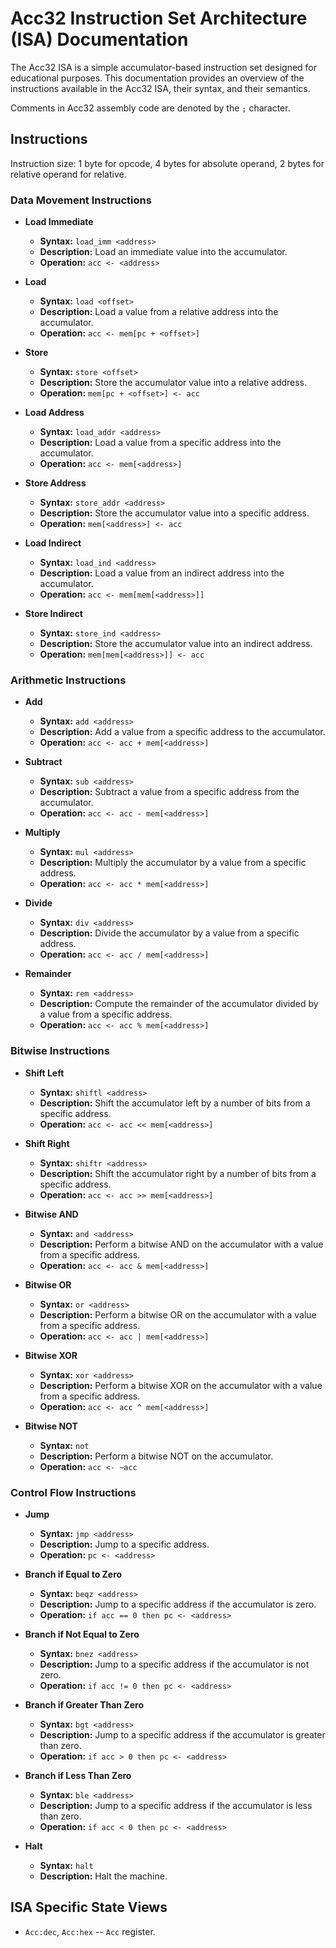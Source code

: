 # Acc32 Instruction Set Architecture (ISA) Documentation

The Acc32 ISA is a simple accumulator-based instruction set designed for educational purposes. This documentation provides an overview of the instructions available in the Acc32 ISA, their syntax, and their semantics.

Comments in Acc32 assembly code are denoted by the `;` character.

## Instructions

Instruction size: 1 byte for opcode, 4 bytes for absolute operand, 2 bytes for relative operand for relative.

### Data Movement Instructions

- **Load Immediate**
    - **Syntax:** `load_imm <address>`
    - **Description:** Load an immediate value into the accumulator.
    - **Operation:** `acc <- <address>`

- **Load**
    - **Syntax:** `load <offset>`
    - **Description:** Load a value from a relative address into the accumulator.
    - **Operation:** `acc <- mem[pc + <offset>]`

- **Store**
    - **Syntax:** `store <offset>`
    - **Description:** Store the accumulator value into a relative address.
    - **Operation:** `mem[pc + <offset>] <- acc`

- **Load Address**
    - **Syntax:** `load_addr <address>`
    - **Description:** Load a value from a specific address into the accumulator.
    - **Operation:** `acc <- mem[<address>]`

- **Store Address**
    - **Syntax:** `store_addr <address>`
    - **Description:** Store the accumulator value into a specific address.
    - **Operation:** `mem[<address>] <- acc`

- **Load Indirect**
    - **Syntax:** `load_ind <address>`
    - **Description:** Load a value from an indirect address into the accumulator.
    - **Operation:** `acc <- mem[mem[<address>]]`

- **Store Indirect**
    - **Syntax:** `store_ind <address>`
    - **Description:** Store the accumulator value into an indirect address.
    - **Operation:** `mem[mem[<address>]] <- acc`

### Arithmetic Instructions

- **Add**
    - **Syntax:** `add <address>`
    - **Description:** Add a value from a specific address to the accumulator.
    - **Operation:** `acc <- acc + mem[<address>]`

- **Subtract**
    - **Syntax:** `sub <address>`
    - **Description:** Subtract a value from a specific address from the accumulator.
    - **Operation:** `acc <- acc - mem[<address>]`

- **Multiply**
    - **Syntax:** `mul <address>`
    - **Description:** Multiply the accumulator by a value from a specific address.
    - **Operation:** `acc <- acc * mem[<address>]`

- **Divide**
    - **Syntax:** `div <address>`
    - **Description:** Divide the accumulator by a value from a specific address.
    - **Operation:** `acc <- acc / mem[<address>]`

- **Remainder**
    - **Syntax:** `rem <address>`
    - **Description:** Compute the remainder of the accumulator divided by a value from a specific address.
    - **Operation:** `acc <- acc % mem[<address>]`

### Bitwise Instructions

- **Shift Left**
    - **Syntax:** `shiftl <address>`
    - **Description:** Shift the accumulator left by a number of bits from a specific address.
    - **Operation:** `acc <- acc << mem[<address>]`

- **Shift Right**
    - **Syntax:** `shiftr <address>`
    - **Description:** Shift the accumulator right by a number of bits from a specific address.
    - **Operation:** `acc <- acc >> mem[<address>]`

- **Bitwise AND**
    - **Syntax:** `and <address>`
    - **Description:** Perform a bitwise AND on the accumulator with a value from a specific address.
    - **Operation:** `acc <- acc & mem[<address>]`

- **Bitwise OR**
    - **Syntax:** `or <address>`
    - **Description:** Perform a bitwise OR on the accumulator with a value from a specific address.
    - **Operation:** `acc <- acc | mem[<address>]`

- **Bitwise XOR**
    - **Syntax:** `xor <address>`
    - **Description:** Perform a bitwise XOR on the accumulator with a value from a specific address.
    - **Operation:** `acc <- acc ^ mem[<address>]`

- **Bitwise NOT**
    - **Syntax:** `not`
    - **Description:** Perform a bitwise NOT on the accumulator.
    - **Operation:** `acc <- ~acc`

### Control Flow Instructions

- **Jump**
    - **Syntax:** `jmp <address>`
    - **Description:** Jump to a specific address.
    - **Operation:** `pc <- <address>`

- **Branch if Equal to Zero**
    - **Syntax:** `beqz <address>`
    - **Description:** Jump to a specific address if the accumulator is zero.
    - **Operation:** `if acc == 0 then pc <- <address>`

- **Branch if Not Equal to Zero**
    - **Syntax:** `bnez <address>`
    - **Description:** Jump to a specific address if the accumulator is not zero.
    - **Operation:** `if acc != 0 then pc <- <address>`

- **Branch if Greater Than Zero**
    - **Syntax:** `bgt <address>`
    - **Description:** Jump to a specific address if the accumulator is greater than zero.
    - **Operation:** `if acc > 0 then pc <- <address>`

- **Branch if Less Than Zero**
    - **Syntax:** `ble <address>`
    - **Description:** Jump to a specific address if the accumulator is less than zero.
    - **Operation:** `if acc < 0 then pc <- <address>`

- **Halt**
    - **Syntax:** `halt`
    - **Description:** Halt the machine.

## ISA Specific State Views

- `Acc:dec`, `Acc:hex` -- `Acc` register.
